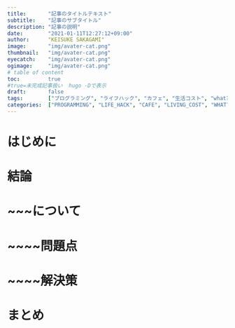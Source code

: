 ```yaml
---
title:       "記事のタイトルテキスト"
subtitle:    "記事のサブタイトル"
description: "記事の説明"
date:        "2021-01-11T12:27:12+09:00"
author:      "KEISUKE SAKAGAMI"
image:       "img/avater-cat.png"
thumbnail:   "img/avater-cat.png"
eyecatch:    "img/avater-cat.png"
ogimage:     "img/avater-cat.png"
# table of content
toc:         true
#true=未完成記事扱い  hugo -Dで表示
draft:       false
tags:        ["プログラミング", "ライフハック", "カフェ", "生活コスト", "what?", "経済マネー", "健康", "思考感情メモ", "書評", "スピリチュアル", "夢日記", "エンジェルナンバー", "趣味", "サーフィン", "その他"]
categories:  ["PROGRAMMING", "LIFE_HACK", "CAFE", "LIVING_COST", "WHAT?", "ECONOMY", "HEALTH", "THOUGHTS_EMOTIONS_", "BOOK_REVIEW", "SPIRITUAL", "DREM_ANGEL_NUMBER", "HOBBY", "NON_GENRE"]
---
```

# はじめに
# 結論
# ~~~について
# ~~~~問題点
# ~~~~解決策
# まとめ